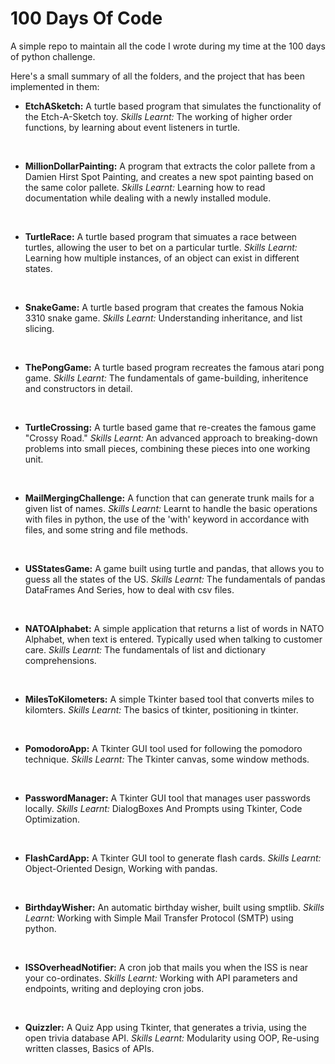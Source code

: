 # 100 Days Of Code
A simple repo to maintain all the code I wrote during my time at the 100 days of python challenge.

Here's a small summary of all the folders, and the project that has been implemented in them:

- **EtchASketch:** A turtle based program that simulates the functionality of the Etch-A-Sketch toy. 
*Skills Learnt:* The working of higher order functions, by learning about event listeners in turtle.

<br>

- **MillionDollarPainting:** A program that extracts the color pallete from a Damien Hirst Spot Painting, and creates a new spot painting based on the same color pallete.
*Skills Learnt:* Learning how to read documentation while dealing with a newly installed module.

<br>

- **TurtleRace:** A turtle based program that simuates a race between turtles, allowing the user to bet on a particular turtle.
*Skills Learnt:* Learning how multiple instances, of an object can exist in different states.

<br>

- **SnakeGame:** A turtle based program that creates the famous Nokia 3310 snake game.
*Skills Learnt:* Understanding inheritance, and list slicing.

<br>

- **ThePongGame:** A turtle based program recreates the famous atari pong game.
*Skills Learnt:* The fundamentals of game-building, inheritence and constructors in detail.

<br>

- **TurtleCrossing:** A turtle based game that re-creates the famous game "Crossy Road."
*Skills Learnt:* An advanced approach to breaking-down problems into small pieces, combining these pieces into one working unit.

<br>

- **MailMergingChallenge:** A function that can generate trunk mails for a given list of names.
*Skills Learnt:* Learnt to handle the basic operations with files in python, the use of the 'with' keyword in accordance with files, and some string and file methods.

<br>

- **USStatesGame:** A game built using turtle and pandas, that allows you to guess all the states of the US.
*Skills Learnt:* The fundamentals of pandas DataFrames And Series, how to deal with csv files.

<br>

- **NATOAlphabet:** A simple application that returns a list of words in NATO Alphabet, when text is entered. Typically used when talking to customer care. 
*Skills Learnt:* The fundamentals of list and dictionary comprehensions.

<br>

- **MilesToKilometers:** A simple Tkinter based tool that converts miles to kilomters.
*Skills Learnt:* The basics of tkinter, positioning in tkinter.

<br>

- **PomodoroApp:** A Tkinter GUI tool used for following the pomodoro technique.
*Skills Learnt:* The Tkinter canvas, some window methods.

<br>

- **PasswordManager:** A Tkinter GUI tool that manages user passwords locally.
*Skills Learnt:* DialogBoxes And Prompts using Tkinter, Code Optimization.

<br>

- **FlashCardApp:** A Tkinter GUI tool to generate flash cards.
*Skills Learnt:* Object-Oriented Design, Working with pandas.

<br>

- **BirthdayWisher:** An automatic birthday wisher, built using smptlib.
*Skills Learnt:* Working with Simple Mail Transfer Protocol (SMTP) using python.

<br>

- **ISSOverheadNotifier:** A cron job that mails you when the ISS is near your co-ordinates.
*Skills Learnt:* Working with API parameters and endpoints, writing and deploying cron jobs.

<br>

- **Quizzler:** A Quiz App using Tkinter, that generates a trivia, using the open trivia database API.
*Skills Learnt:* Modularity using OOP, Re-using written classes, Basics of APIs.

